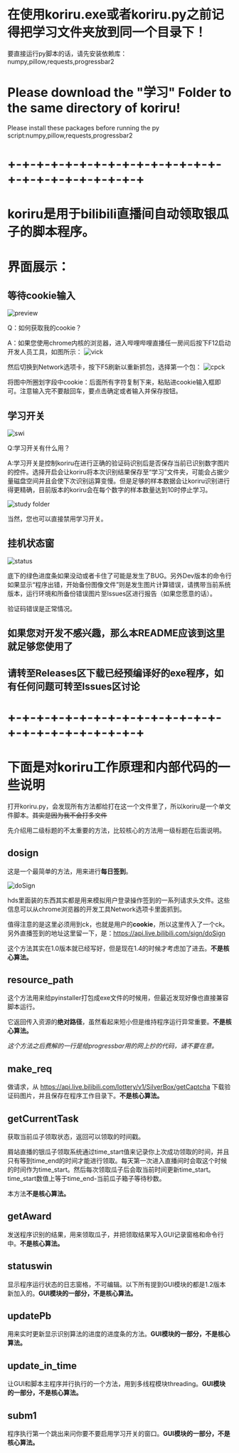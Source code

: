 # 在使用koriru.exe或者koriru.py之前记得把学习文件夹放到同一个目录下！

要直接运行py脚本的话，请先安装依赖库：numpy,pillow,requests,progressbar2
# Please download the "学习" Folder to the same directory of koriru!

Please install these packages before running the py script:numpy,pillow,requests,progressbar2

# +-+-+-+-+-+-+-+-+-+-+-+-+-+-+-+-+-+-+-+-+-+-+-+-+
# koriru是用于bilibili直播间自动领取银瓜子的脚本程序。

# 界面展示：

## 等待cookie输入
![preview](https://github.com/voidf/koriru/blob/master/READMEpic/askck.png)

Q：如何获取我的cookie？

A：如果您使用chrome内核的浏览器，进入哔哩哔哩直播任一房间后按下F12启动开发人员工具，如图所示：
![vick](https://github.com/voidf/koriru/blob/master/READMEpic/viewck.png)

然后切换到Network选项卡，按下F5刷新以重新抓包，选择第一个包：
![cpck](https://github.com/voidf/koriru/blob/master/READMEpic/copyck.png)

将图中所圈划字段中cookie：后面所有字符复制下来，粘贴进cookie输入框即可。注意输入完不要敲回车，要点击确定或者输入并保存按钮。

## 学习开关
![swi](https://github.com/voidf/koriru/blob/master/READMEpic/studyswitch.png)

Q:学习开关有什么用？

A:学习开关是控制koriru在进行正确的验证码识别后是否保存当前已识别数字图片的控件。选择开启会让koriru将本次识别结果保存至“学习”文件夹，可能会占据少量磁盘空间并且会使下次识别运算变慢。但是足够的样本数据会让koriru识别进行得更精确，目前版本的koriru会在每个数字的样本数量达到10时停止学习。

![study folder](https://github.com/voidf/koriru/blob/master/READMEpic/studyfolder.png)

当然，您也可以直接禁用学习开关。

## 挂机状态窗
![status](https://github.com/voidf/koriru/blob/master/READMEpic/statuswin.png)

底下的绿色进度条如果没动或者卡住了可能是发生了BUG。另外Dev版本的命令行如果显示“程序出错，开始备份图像文件”则是发生图片计算错误，请携带当前系统版本，运行环境和所备份错误图片至Issues区进行报告（如果您愿意的话）。

验证码错误是正常情况。

## 如果您对开发不感兴趣，那么本README应该到这里就足够您使用了

## 请转至Releases区下载已经预编译好的exe程序，如有任何问题可转至Issues区讨论

# +-+-+-+-+-+-+-+-+-+-+-+-+-+-+-+-+-+-+-+-+-+-+-+-+
 
 
# 下面是对koriru工作原理和内部代码的一些说明

打开koriru.py，会发现所有方法都给打在这一个文件里了，所以koriru是一个单文件脚本。~~其实是因为我不会打多文件~~

先介绍用二级标题的不太重要的方法，比较核心的方法用一级标题在后面说明。

## dosign

这是一个最简单的方法，用来进行**每日签到**。

![doSign](https://github.com/voidf/koriru/blob/master/READMEpic/dosign.jpg)

hds里面装的东西其实都是用来模拟用户登录操作签到的一系列请求头文件。这些信息可以从chrome浏览器的开发工具Network选项卡里面抓到。

值得注意的是这里必须用到ck，也就是用户的**cookie**，所以这里传入了一个ck。另外直播签到的地址这里留一下，是：https://api.live.bilibili.com/sign/doSign

这个方法其实在1.0版本就已经写好，但是现在1.4的时候才考虑加了进去。**不是核心算法。**

## resource_path

这个方法用来给pyinstaller打包成exe文件的时候用，但最近发现好像也直接兼容脚本运行。

它返回传入资源的**绝对路径**，虽然看起来短小但是维持程序运行异常重要。**不是核心算法。**

*这个方法之后费解的一行是给progressbar用的网上抄的代码，请不要在意。*

## make_req

做请求，从 https://api.live.bilibili.com/lottery/v1/SilverBox/getCaptcha 下载验证码图片，并且保存在程序工作目录下。**不是核心算法。**

## getCurrentTask

获取当前瓜子领取状态，返回可以领取的时间戳。

屑站直播的银瓜子领取系统通过time_start值来记录你上次成功领取的时间，并且只有等到time_end的时间才能进行领取。每天第一次进入直播间时会取这个时候的时间作为time_start。然后每次领取瓜子后会取当前时间更新time_start。time_start数值上等于time_end-当前瓜子箱子等待秒数。

本方法**不是核心算法。**

## getAward

发送程序识别的结果，用来领取瓜子，并把领取结果写入GUI记录窗格和命令行中。**不是核心算法。**

## statuswin

显示程序运行状态的日志窗格，不可编辑。以下所有提到GUI模块的都是1.2版本新加入的。**GUI模块的一部分，不是核心算法。**

## updatePb

用来实时更新显示识别算法的进度的进度条的方法。**GUI模块的一部分，不是核心算法。**

## update_in_time

让GUI和脚本主程序并行执行的一个方法，用到多线程模块threading。**GUI模块的一部分，不是核心算法。**

## subm1

程序执行第一个跳出来问你要不要启用学习开关的窗口。**GUI模块的一部分，不是核心算法。**

